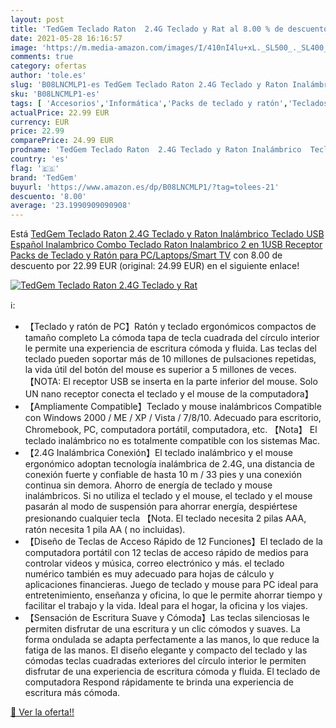 ```yaml
---
layout: post
title: 'TedGem Teclado Raton  2.4G Teclado y Rat al 8.00 % de descuento'
date: 2021-05-28 16:16:57
image: 'https://m.media-amazon.com/images/I/410nI4lu+xL._SL500_._SL400_.jpg'
comments: true
category: ofertas
author: 'tole.es'
slug: 'B08LNCMLP1-es TedGem Teclado Raton 2.4G Teclado y Raton Inalámbrico...'
sku: 'B08LNCMLP1-es'
tags: [ 'Accesorios','Informática','Packs de teclado y ratón','Teclados, ratones y periféricos de entrada','smart','tedgem','tv', ]
actualPrice: 22.99 EUR
currency: EUR
price: 22.99
comparePrice: 24.99 EUR
prodname: 'TedGem Teclado Raton  2.4G Teclado y Raton Inalámbrico  Teclado USB Español Inalambrico  Combo Teclado Raton Inalambrico 2 en 1USB Receptor  Packs de Teclado y Ratón para PC/Laptops/Smart TV'
country: 'es'
flag: '🇪🇸'
brand: 'TedGem'
buyurl: 'https://www.amazon.es/dp/B08LNCMLP1/?tag=tolees-21'
descuento: '8.00'
average: '23.1990909090908'
---
```


Está [TedGem Teclado Raton  2.4G Teclado y Raton Inalámbrico  Teclado USB Español Inalambrico  Combo Teclado Raton Inalambrico 2 en 1USB Receptor  Packs de Teclado y Ratón para PC/Laptops/Smart TV](https://www.amazon.es/dp/B08LNCMLP1/?tag=tolees-21) con 8.00 de descuento por 22.99 EUR (original: 24.99 EUR) en el siguiente enlace!

[![TedGem Teclado Raton  2.4G Teclado y Rat](https://m.media-amazon.com/images/I/410nI4lu+xL._SL500_._SL400_.jpg)](https://www.amazon.es/dp/B08LNCMLP1/?tag=tolees-21)

ℹ️:

- 【Teclado y ratón de PC】Ratón y teclado ergonómicos compactos de tamaño completo La cómoda tapa de tecla cuadrada del círculo interior le permite una experiencia de escritura cómoda y fluida. Las teclas del teclado pueden soportar más de 10 millones de pulsaciones repetidas, la vida útil del botón del mouse es superior a 5 millones de veces. 【NOTA: El receptor USB se inserta en la parte inferior del mouse. Solo UN nano receptor conecta el teclado y el mouse de la computadora】
- 【Ampliamente Compatible】Teclado y mouse inalámbricos Compatible con Windows 2000 / ME / XP / Vista / 7/8/10. Adecuado para escritorio, Chromebook, PC, computadora portátil, computadora, etc. 【Nota】 El teclado inalámbrico no es totalmente compatible con los sistemas Mac.
- 【2.4G Inalámbrica Conexión】El teclado inalámbrico y el mouse ergonómico adoptan tecnología inalámbrica de 2.4G, una distancia de conexión fuerte y confiable de hasta 10 m / 33 pies y una conexión continua sin demora. Ahorro de energía de teclado y mouse inalámbricos. Si no utiliza el teclado y el mouse, el teclado y el mouse pasarán al modo de suspensión para ahorrar energía, despiértese presionando cualquier tecla 【Nota. El teclado necesita 2 pilas AAA, ratón necesita 1 pila AA ( no incluidas).
- 【Diseño de Teclas de Acceso Rápido de 12 Funciones】El teclado de la computadora portátil con 12 teclas de acceso rápido de medios para controlar videos y música, correo electrónico y más. el teclado numérico también es muy adecuado para hojas de cálculo y aplicaciones financieras. Juego de teclado y mouse para PC ideal para entretenimiento, enseñanza y oficina, lo que le permite ahorrar tiempo y facilitar el trabajo y la vida. Ideal para el hogar, la oficina y los viajes.
- 【Sensación de Escritura Suave y Cómoda】Las teclas silenciosas le permiten disfrutar de una escritura y un clic cómodos y suaves. La forma ondulada se adapta perfectamente a las manos, lo que reduce la fatiga de las manos. El diseño elegante y compacto del teclado y las cómodas teclas cuadradas exteriores del círculo interior le permiten disfrutar de una experiencia de escritura cómoda y fluida. El teclado de computadora Respond rápidamente te brinda una experiencia de escritura más cómoda.

[🛒 Ver la oferta!!](https://www.amazon.es/dp/B08LNCMLP1/?tag=tolees-21)
